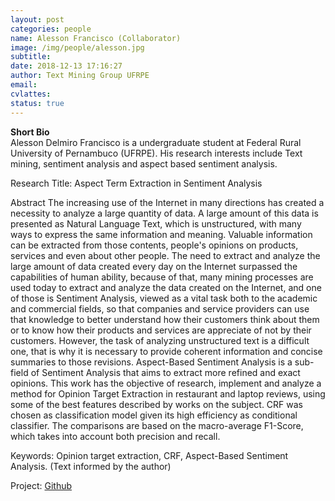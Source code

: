 ```yaml
---
layout: post
categories: people
name: Alesson Francisco (Collaborator)
image: /img/people/alesson.jpg
subtitle: 
date: 2018-12-13 17:16:27
author: Text Mining Group UFRPE
email: 
cvlattes: 
status: true
---
```


<b>Short Bio</b><br/>
Alesson Delmiro Francisco is a undergraduate student at Federal Rural University of Pernambuco (UFRPE). His research interests include Text mining, sentiment analysis and aspect based sentiment analysis.

Research Title:
Aspect Term Extraction in Sentiment Analysis

Abstract
The increasing use of the Internet in many directions has created a necessity to analyze a large quantity of data. A large amount of this data is presented as Natural Language Text, which is unstructured, with many ways to express the same information and meaning. Valuable information can be extracted from those contents, people's opinions on products, services and even about other people. The need to extract and analyze the large amount of data created every day on the Internet surpassed the capabilities of human ability, because of that,  many mining processes are used today to extract and analyze the data created on the Internet, and one of those is Sentiment Analysis, viewed as a vital task both to the academic and commercial fields, so that companies and service providers can use that knowledge to better understand how their customers think about them or to know how their products and services are appreciate of not by their customers. However, the task of analyzing unstructured text is a difficult one, that is why it is necessary to provide coherent information and concise summaries to those revisions. Aspect-Based Sentiment Analysis is a sub-field of Sentiment Analysis that aims to extract more refined and exact opinions. This work has the objective of research, implement and analyze a method for Opinion Target Extraction in restaurant and laptop reviews, using some of the best features described by works on the subject. CRF was chosen as classification model given its high efficiency as conditional classifier. The comparisons are based on the macro-average F1-Score, which takes into account both precision and recall.

Keywords: Opinion target extraction, CRF, Aspect-Based Sentiment Analysis. (Text informed by the author)

Project: [Github]()